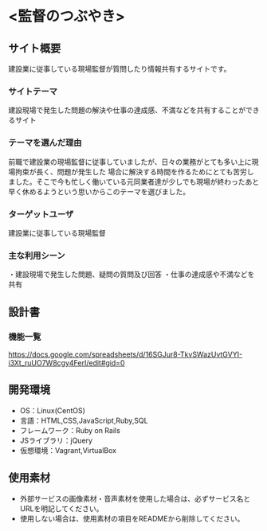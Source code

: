 # <監督のつぶやき>

## サイト概要
建設業に従事している現場監督が質問したり情報共有するサイトです。

### サイトテーマ
建設現場で発生した問題の解決や仕事の達成感、不満などを共有することができるサイト

### テーマを選んだ理由
前職で建設業の現場監督に従事していましたが、日々の業務がとても多い上に現場拘束が長く、問題が発生した
場合に解決する時間を作るためにとても苦労しました。そこで今も忙しく働いている元同業者達が少しでも現場が終わったあと
早く休めるようという思いからこのテーマを選びました。

### ターゲットユーザ
建設業に従事している現場監督

### 主な利用シーン
・建設現場で発生した問題、疑問の質問及び回答
・仕事の達成感や不満などを共有

## 設計書

### 機能一覧
<https://docs.google.com/spreadsheets/d/16SGJur8-TkvSWazUvtGVYI-i3Xt_ruUO7W8cgy4FerI/edit#gid=0>

## 開発環境
- OS：Linux(CentOS)
- 言語：HTML,CSS,JavaScript,Ruby,SQL
- フレームワーク：Ruby on Rails
- JSライブラリ：jQuery
- 仮想環境：Vagrant,VirtualBox

## 使用素材
- 外部サービスの画像素材・音声素材を使用した場合は、必ずサービス名とURLを明記してください。
- 使用しない場合は、使用素材の項目をREADMEから削除してください。